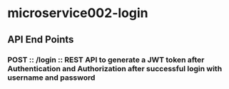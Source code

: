 # microservice002-login
## API End Points

### POST :: /login :: REST API to generate a JWT token after Authentication and Authorization after successful login with username and password